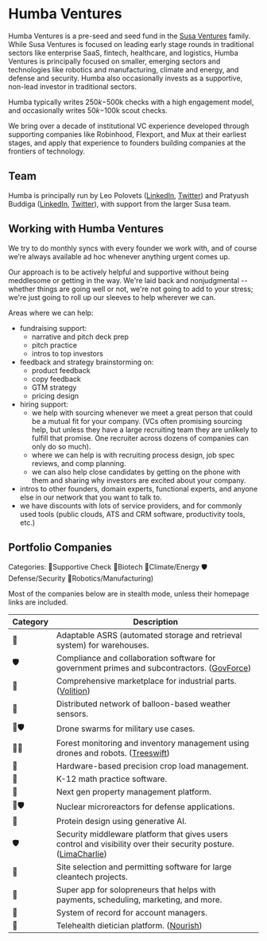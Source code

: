 # Humba Ventures

Humba Ventures is a pre-seed and seed fund in the [Susa Ventures](https://www.susaventures.com/) family. While Susa Ventures is focused on leading early stage rounds in traditional sectors like enterprise SaaS, fintech, healthcare, and logistics, Humba Ventures is principally focused on smaller, emerging sectors and technologies like robotics and manufacturing, climate and energy, and defense and security. Humba also occasionally invests as a supportive, non-lead investor in traditional sectors.

Humba typically writes $250k-$500k checks with a high engagement model, and occasionally writes $50k-$100k scout checks.

We bring over a decade of institutional VC experience developed through supporting companies like Robinhood, Flexport, and Mux at their earliest stages, and apply that experience to founders building companies at the frontiers of technology.

## Team

Humba is principally run by Leo Polovets ([LinkedIn](https://www.linkedin.com/in/lpolovets/), [Twitter](https://twitter.com/lpolovets)) and Pratyush Buddiga ([LinkedIn](https://www.linkedin.com/in/pratyush-buddiga-9238b4156/), [Twitter](https://twitter.com/pratyushbuddiga)), with support from the larger Susa team.

## Working with Humba Ventures

We try to do monthly syncs with every founder we work with, and of course we’re always available ad hoc whenever anything urgent comes up.

Our approach is to be actively helpful and supportive without being meddlesome or getting in the way. We're laid back and nonjudgmental -- whether things are going well or not, we're not going to add to your stress; we're just going to roll up our sleeves to help wherever we can.

Areas where we can help:
* fundraising support:
  * narrative and pitch deck prep
  * pitch practice
  * intros to top investors
* feedback and strategy brainstorming on:
  * product feedback
  * copy feedback
  * GTM strategy
  * pricing design
* hiring support:
  * we help with sourcing whenever we meet a great person that could be a mutual fit for your company. (VCs often promising sourcing help, but unless they have a large recruiting team they are unlikely to fulfill that promise. One recruiter across dozens of companies can only do so much). 
  * where we can help is with recruiting process design, job spec reviews, and comp planning.
  * we can also help close candidates by getting on the phone with them and sharing why investors are excited about your company.
* intros to other founders, domain experts, functional experts, and anyone else in our network that you want to talk to.
* we have discounts with lots of service providers, and for commonly used tools (public clouds, ATS and CRM software, productivity tools, etc.)

## Portfolio Companies

Categories:
🤝Supportive Check
🧬Biotech
🔋Climate/Energy
🛡️Defense/Security
🤖Robotics/Manufacturing)

Most of the companies below are in stealth mode, unless their homepage links are included.

| Category | Description |
| --- | --- |
| 🤖 | Adaptable ASRS (automated storage and retrieval system) for warehouses. |
| 🛡️ | Compliance and collaboration software for government primes and subcontractors. ([GovForce](https://www.govforce.us/)) |
| 🤖 | Comprehensive marketplace for industrial parts. ([Volition](https://govolition.com/)) |
| 🔋 | Distributed network of balloon-based weather sensors. |
| 🤖🛡️ | Drone swarms for military use cases. |
| 🔋🤖 | Forest monitoring and inventory management using drones and robots. ([Treeswift](https://www.treeswift.com/)) |
| 🤖 | Hardware-based precision crop load management. |
| 🤝 | K-12 math practice software. |
| 🤝 | Next gen property management platform. |
| 🔋🛡️ | Nuclear microreactors for defense applications. |
| 🧬 | Protein design using generative AI. |
| 🛡️ | Security middleware platform that gives users control and visibility over their security posture. ([LimaCharlie](https://limacharlie.io/)) |
| 🔋 | Site selection and permitting software for large cleantech projects. |
| 🤝 | Super app for solopreneurs that helps with payments, scheduling, marketing, and more. |
| 🤝 | System of record for account managers. |
| 🤝 | Telehealth dietician platform. ([Nourish](https://www.usenourish.com/)) |
